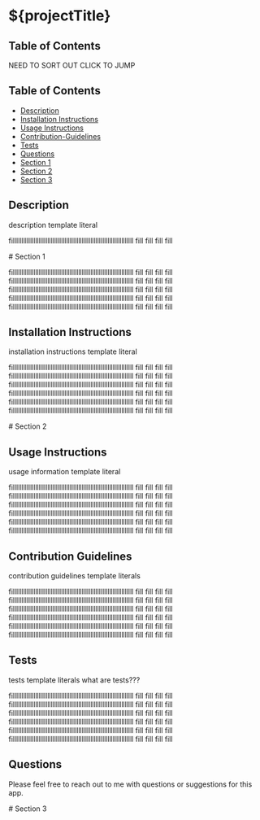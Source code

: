# ${projectTitle}

## Table of Contents
NEED TO SORT OUT CLICK TO JUMP

## Table of Contents
* [Description](#Description)
* [Installation Instructions](#Installation-Instructions)
* [Usage Instructions](#Usage-Instructions)
* [Contribution-Guidelines](#Contribution-Guidelines)
* [Tests](#Tests)
* [Questions](#Questions)
* [Section 1](#section-1)
* [Section 2](#section-2)
* [Section 3](#section-3)


## <a name="Description"></a> Description
description template literal

fillllllllllllllllllllllllllllllllllllllllllllllllllllllllllllllllllllll
fill
fill
fill
fill 

#<a name="section-1"></a> Section 1

fillllllllllllllllllllllllllllllllllllllllllllllllllllllllllllllllllllll
fill
fill
fill
fill 
fillllllllllllllllllllllllllllllllllllllllllllllllllllllllllllllllllllll
fill
fill
fill
fill 
fillllllllllllllllllllllllllllllllllllllllllllllllllllllllllllllllllllll
fill
fill
fill
fill 
fillllllllllllllllllllllllllllllllllllllllllllllllllllllllllllllllllllll
fill
fill
fill
fill 
fillllllllllllllllllllllllllllllllllllllllllllllllllllllllllllllllllllll
fill
fill
fill
fill 

## <a name="Installation-Instructions"></a> Installation Instructions
installation instructions template literal

fillllllllllllllllllllllllllllllllllllllllllllllllllllllllllllllllllllll
fill
fill
fill
fill 
fillllllllllllllllllllllllllllllllllllllllllllllllllllllllllllllllllllll
fill
fill
fill
fill 
fillllllllllllllllllllllllllllllllllllllllllllllllllllllllllllllllllllll
fill
fill
fill
fill 
fillllllllllllllllllllllllllllllllllllllllllllllllllllllllllllllllllllll
fill
fill
fill
fill 
fillllllllllllllllllllllllllllllllllllllllllllllllllllllllllllllllllllll
fill
fill
fill
fill 
fillllllllllllllllllllllllllllllllllllllllllllllllllllllllllllllllllllll
fill
fill
fill
fill 

#<a name="section-2"></a> Section 2





## <a name="Usage-Instructions"></a> Usage Instructions
usage information template literal

fillllllllllllllllllllllllllllllllllllllllllllllllllllllllllllllllllllll
fill
fill
fill
fill 
fillllllllllllllllllllllllllllllllllllllllllllllllllllllllllllllllllllll
fill
fill
fill
fill 
fillllllllllllllllllllllllllllllllllllllllllllllllllllllllllllllllllllll
fill
fill
fill
fill 
fillllllllllllllllllllllllllllllllllllllllllllllllllllllllllllllllllllll
fill
fill
fill
fill 
fillllllllllllllllllllllllllllllllllllllllllllllllllllllllllllllllllllll
fill
fill
fill
fill 
fillllllllllllllllllllllllllllllllllllllllllllllllllllllllllllllllllllll
fill
fill
fill
fill 

## <a name="Contribution-Guidelines"></a> Contribution Guidelines
contribution guidelines template literals

fillllllllllllllllllllllllllllllllllllllllllllllllllllllllllllllllllllll
fill
fill
fill
fill 
fillllllllllllllllllllllllllllllllllllllllllllllllllllllllllllllllllllll
fill
fill
fill
fill 
fillllllllllllllllllllllllllllllllllllllllllllllllllllllllllllllllllllll
fill
fill
fill
fill 
fillllllllllllllllllllllllllllllllllllllllllllllllllllllllllllllllllllll
fill
fill
fill
fill 
fillllllllllllllllllllllllllllllllllllllllllllllllllllllllllllllllllllll
fill
fill
fill
fill 
fillllllllllllllllllllllllllllllllllllllllllllllllllllllllllllllllllllll
fill
fill
fill
fill 

## <a name="Tests"></a> Tests
tests template literals
what are tests???

fillllllllllllllllllllllllllllllllllllllllllllllllllllllllllllllllllllll
fill
fill
fill
fill 
fillllllllllllllllllllllllllllllllllllllllllllllllllllllllllllllllllllll
fill
fill
fill
fill 
fillllllllllllllllllllllllllllllllllllllllllllllllllllllllllllllllllllll
fill
fill
fill
fill 
fillllllllllllllllllllllllllllllllllllllllllllllllllllllllllllllllllllll
fill
fill
fill
fill 
fillllllllllllllllllllllllllllllllllllllllllllllllllllllllllllllllllllll
fill
fill
fill
fill 
fillllllllllllllllllllllllllllllllllllllllllllllllllllllllllllllllllllll
fill
fill
fill
fill 


## <a name="Questions"></a> Questions
Please feel free to reach out to me with questions or suggestions for this app.


#<a name="section-3"></a> Section 3